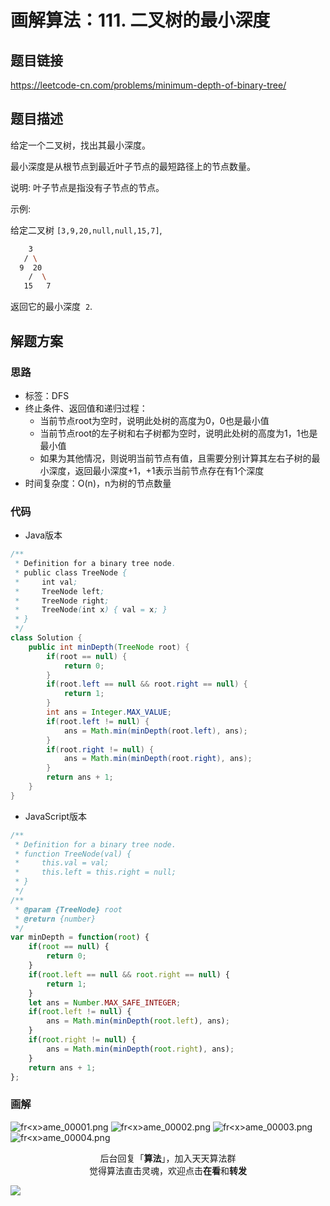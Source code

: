 # 画解算法：111. 二叉树的最小深度

## 题目链接

https://leetcode-cn.com/problems/minimum-depth-of-binary-tree/

## 题目描述

给定一个二叉树，找出其最小深度。

最小深度是从根节点到最近叶子节点的最短路径上的节点数量。

说明: 叶子节点是指没有子节点的节点。

示例:

给定二叉树 `[3,9,20,null,null,15,7]`,

```bash
    3
   / \
  9  20
    /  \
   15   7
```

返回它的最小深度  `2`.

## 解题方案

### 思路

- 标签：DFS
- 终止条件、返回值和递归过程：
  - 当前节点root为空时，说明此处树的高度为0，0也是最小值
  - 当前节点root的左子树和右子树都为空时，说明此处树的高度为1，1也是最小值
  - 如果为其他情况，则说明当前节点有值，且需要分别计算其左右子树的最小深度，返回最小深度+1，+1表示当前节点存在有1个深度
- 时间复杂度：O(n)，n为树的节点数量

### 代码

- Java版本

```Java
/**
 * Definition for a binary tree node.
 * public class TreeNode {
 *     int val;
 *     TreeNode left;
 *     TreeNode right;
 *     TreeNode(int x) { val = x; }
 * }
 */
class Solution {
    public int minDepth(TreeNode root) {
        if(root == null) {
            return 0;
        }
        if(root.left == null && root.right == null) {
            return 1;
        }
        int ans = Integer.MAX_VALUE;
        if(root.left != null) {
            ans = Math.min(minDepth(root.left), ans);
        }
        if(root.right != null) {
            ans = Math.min(minDepth(root.right), ans);
        }
        return ans + 1;
    }
}
```

- JavaScript版本

```JavaScript
/**
 * Definition for a binary tree node.
 * function TreeNode(val) {
 *     this.val = val;
 *     this.left = this.right = null;
 * }
 */
/**
 * @param {TreeNode} root
 * @return {number}
 */
var minDepth = function(root) {
    if(root == null) {
        return 0;
    }
    if(root.left == null && root.right == null) {
        return 1;
    }
    let ans = Number.MAX_SAFE_INTEGER;
    if(root.left != null) {
        ans = Math.min(minDepth(root.left), ans);
    }
    if(root.right != null) {
        ans = Math.min(minDepth(root.right), ans);
    }
    return ans + 1;
};
```


### 画解

![fr&lt;x&gt;ame_00001.png](https://i.loli.net/2019/07/01/5d1966cde681f79871.png)
![fr&lt;x&gt;ame_00002.png](https://i.loli.net/2019/07/01/5d1966cdd983b28744.png)
![fr&lt;x&gt;ame_00003.png](https://i.loli.net/2019/07/01/5d1966ce3370e83043.png)
![fr&lt;x&gt;ame_00004.png](https://i.loli.net/2019/07/01/5d1966ce5619d14737.png)


<span style="display:block;text-align:center;">后台回复「<strong>算法</strong>」，加入天天算法群</span>
<span style="display:block;text-align:center;">觉得算法直击灵魂，欢迎点击<strong>在看</strong>和<strong>转发</strong></span>

![](https://i.loli.net/2019/05/20/5ce23b33cc01d73486.gif)